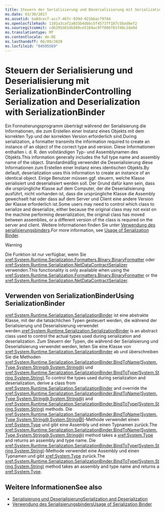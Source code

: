 ```yaml
---
title: Steuern der Serialisierung und Deserialisierung mit SerializationBinder
ms.date: 03/30/2017
ms.assetid: ba8dcecf-acc7-467c-939d-021bbac797d4
ms.openlocfilehash: 1101a3caf2a033b4dbbc5f45737f187c58adbef2
ms.sourcegitcommit: cdb295dd1db589ce5169ac9ff096f01fd0c2da9d
ms.translationtype: MT
ms.contentlocale: de-DE
ms.lasthandoff: 06/09/2020
ms.locfileid: "84595569"
---
```

# <a name="controlling-serialization-and-deserialization-with-serializationbinder"></a><span data-ttu-id="490fa-102">Steuern der Serialisierung und Deserialisierung mit SerializationBinder</span><span class="sxs-lookup"><span data-stu-id="490fa-102">Controlling Serialization and Deserialization with SerializationBinder</span></span>
<span data-ttu-id="490fa-103">Ein Formatierungsprogramm überträgt während der Serialisierung die Informationen, die zum Erstellen einer Instanz eines Objekts mit dem korrekten Typ und der korrekten Version erforderlich sind.</span><span class="sxs-lookup"><span data-stu-id="490fa-103">During serialization, a formatter transmits the information required to create an instance of an object of the correct type and version.</span></span> <span data-ttu-id="490fa-104">Diese Informationen enthalten i. d. R. den vollständigen Typ- und Assemblynamen des Objekts.</span><span class="sxs-lookup"><span data-stu-id="490fa-104">This information generally includes the full type name and assembly name of the object.</span></span> <span data-ttu-id="490fa-105">Standardmäßig verwendet die Deserialisierung diese Informationen zum Erstellen einer Instanz eines identischen Objekts.</span><span class="sxs-lookup"><span data-stu-id="490fa-105">By default, deserialization uses this information to create an instance of an identical object.</span></span> <span data-ttu-id="490fa-106">Einige Benutzer müssen ggf. steuern, welche Klasse serialisiert und deserialisiert werden soll. Der Grund dafür kann sein, dass die ursprüngliche Klasse auf dem Computer, der die Deserialisierung ausführt, nicht vorhanden ist, dass die ursprüngliche Klasse die Assembly gewechselt hat oder dass auf dem Server und Client eine andere Version der Klasse erforderlich ist.</span><span class="sxs-lookup"><span data-stu-id="490fa-106">Some users may need to control which class to serialize and deserialize, either because the original class may not exist on the machine performing deserialization, the original class has moved between assemblies, or a different version of the class is required on the server and client.</span></span> <span data-ttu-id="490fa-107">Weitere Informationen finden Sie unter [Verwendung des serialisierungsbinders](../samples/usage-of-serialization-binder.md).</span><span class="sxs-lookup"><span data-stu-id="490fa-107">For more information, see [Usage of Serialization Binder](../samples/usage-of-serialization-binder.md).</span></span>  
  
> [!WARNING]
> <span data-ttu-id="490fa-108">Die Funktion ist nur verfügbar, wenn Sie <xref:System.Runtime.Serialization.Formatters.Binary.BinaryFormatter> oder <xref:System.Runtime.Serialization.NetDataContractSerializer> verwenden.</span><span class="sxs-lookup"><span data-stu-id="490fa-108">This functionality is only available when using the <xref:System.Runtime.Serialization.Formatters.Binary.BinaryFormatter> or the <xref:System.Runtime.Serialization.NetDataContractSerializer>.</span></span>  
  
## <a name="using-serializationbinder"></a><span data-ttu-id="490fa-109">Verwenden von SerializationBinder</span><span class="sxs-lookup"><span data-stu-id="490fa-109">Using SerializationBinder</span></span>  
 <span data-ttu-id="490fa-110"><xref:System.Runtime.Serialization.SerializationBinder> ist eine abstrakte Klasse, mit der die tatsächlichen Typen gesteuert werden, die während der Serialisierung und Deserialisierung verwendet werden.</span><span class="sxs-lookup"><span data-stu-id="490fa-110"><xref:System.Runtime.Serialization.SerializationBinder> is an abstract class used to control the actual types used during serialization and deserialization.</span></span> <span data-ttu-id="490fa-111">Zum Steuern der Typen, die während der Serialisierung und Deserialisierung verwendet werden, leiten Sie eine Klasse von <xref:System.Runtime.Serialization.SerializationBinder> ab und überschreiben Sie die Methoden <xref:System.Runtime.Serialization.SerializationBinder.BindToName(System.Type,System.String@,System.String@)> und <xref:System.Runtime.Serialization.SerializationBinder.BindToType(System.String,System.String)>.</span><span class="sxs-lookup"><span data-stu-id="490fa-111">To control the types used during serialization and deserialization, derive a class from <xref:System.Runtime.Serialization.SerializationBinder> and override the <xref:System.Runtime.Serialization.SerializationBinder.BindToName(System.Type,System.String@,System.String@)> and <xref:System.Runtime.Serialization.SerializationBinder.BindToType(System.String,System.String)> methods.</span></span> <span data-ttu-id="490fa-112">Die <xref:System.Runtime.Serialization.SerializationBinder.BindToName(System.Type,System.String@,System.String@)>-Methode verwendet einen <xref:System.Type> und gibt eine Assembly und einen Typnamen zurück.</span><span class="sxs-lookup"><span data-stu-id="490fa-112">The <xref:System.Runtime.Serialization.SerializationBinder.BindToName(System.Type,System.String@,System.String@)> method takes a <xref:System.Type> and returns an assembly and type name.</span></span> <span data-ttu-id="490fa-113">Die <xref:System.Runtime.Serialization.SerializationBinder.BindToType(System.String,System.String)>-Methode verwendet eine Assembly und einen Typnamen und gibt <xref:System.Type> zurück.</span><span class="sxs-lookup"><span data-stu-id="490fa-113">The <xref:System.Runtime.Serialization.SerializationBinder.BindToType(System.String,System.String)> method takes an assembly and type name and returns a <xref:System.Type>.</span></span>  
  
## <a name="see-also"></a><span data-ttu-id="490fa-114">Weitere Informationen</span><span class="sxs-lookup"><span data-stu-id="490fa-114">See also</span></span>

- [<span data-ttu-id="490fa-115">Serialisierung und Deserialisierung</span><span class="sxs-lookup"><span data-stu-id="490fa-115">Serialization and Deserialization</span></span>](serialization-and-deserialization.md)
- [<span data-ttu-id="490fa-116">Verwendung des Serialisierungsbinders</span><span class="sxs-lookup"><span data-stu-id="490fa-116">Usage of Serialization Binder</span></span>](../samples/usage-of-serialization-binder.md)
